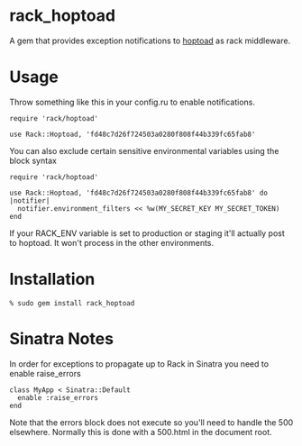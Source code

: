 rack_hoptoad
============

A gem that provides exception notifications to [hoptoad](http://hoptoadapp.com) as rack middleware.

Usage
=====
Throw something like this in your config.ru to enable notifications.

    require 'rack/hoptoad'

    use Rack::Hoptoad, 'fd48c7d26f724503a0280f808f44b339fc65fab8'

You can also exclude certain sensitive environmental variables using the block syntax

    require 'rack/hoptoad'

    use Rack::Hoptoad, 'fd48c7d26f724503a0280f808f44b339fc65fab8' do |notifier|
      notifier.environment_filters << %w(MY_SECRET_KEY MY_SECRET_TOKEN)
    end


If your RACK_ENV variable is set to production or staging it'll actually post
to hoptoad.  It won't process in the other environments.

Installation
============

    % sudo gem install rack_hoptoad

Sinatra Notes
=============

In order for exceptions to propagate up to Rack in Sinatra you need to enable raise_errors

    class MyApp < Sinatra::Default
      enable :raise_errors
    end

Note that the errors block does not execute so you'll need to handle the 500 elsewhere.  Normally this is done with a 500.html in the document root.
